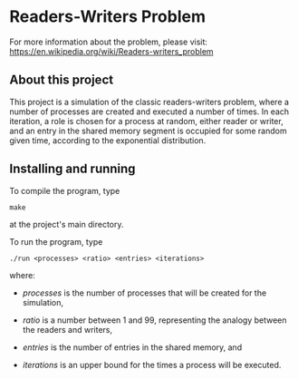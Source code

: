 # Readers-Writers Problem

For more information about the problem, please visit: https://en.wikipedia.org/wiki/Readers-writers_problem

## About this project
This project is a simulation of the classic readers-writers problem, where a number of processes are created and executed a number of times. In each iteration, a role is chosen for a process at random, either reader or writer, and an entry in the shared memory segment is occupied for some random given time, according to the exponential distribution.

## Installing and running

To compile the program, type

```
make
```
at the project's main directory.

To run the program, type

```
./run <processes> <ratio> <entries> <iterations>
```

where:

- *processes* is the number of processes that will be created for the simulation,

- *ratio* is a number between 1 and 99, representing the analogy between the readers and writers,

- *entries* is the number of entries in the shared memory, and

- *iterations* is an upper bound for the times a process will be executed.

